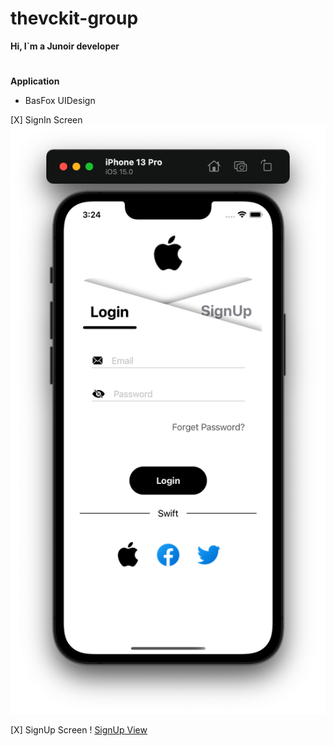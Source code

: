 # thevckit-group
**Hi, I`m a Junoir developer**
#

**Application**
+ BasFox
UIDesign

[X] SignIn Screen
![SignIn View](https://github.com/vckit/thevckit-group/blob/master/BasFox/screens/sigin.png)

[X] SignUp Screen
! [SignUp View](https://github.com/vckit/thevckit-group/blob/master/BasFox/screens/signup.png)

